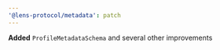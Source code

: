 ```yaml
---
'@lens-protocol/metadata': patch
---
```


**Added** `ProfileMetadataSchema` and several other improvements
